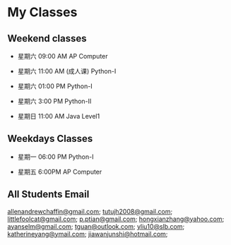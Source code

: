 # My Classes

## Weekend classes
* 星期六 09:00 AM AP Computer 
* 星期六 11:00 AM (成人课) Python-I
* 星期六 01:00 PM Python-I
* 星期六 3:00 PM Python-II

* 星期日 11:00 AM Java Level1

## Weekdays Classes
* 星期一 06:00 PM Python-I

* 星期五 6:00PM AP Computer


## All Students Email

allenandrewchaffin@gmail.com;
tutujh2008@gmail.com;
littlefoolcat@gmail.com;
p.ptian@gmail.com;
hongxianzhang@yahoo.com;
ayanselm@gmail.com;
tguan@outlook.com;
yliu10@slb.com;
katherineyang@ymail.com;
jiawanjunshi@hotmail.com;